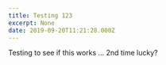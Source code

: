 ```yaml
---
title: Testing 123
excerpt: None
date: 2019-09-20T11:21:28.000Z
---
```

Testing to see if this works ... 2nd time lucky?
